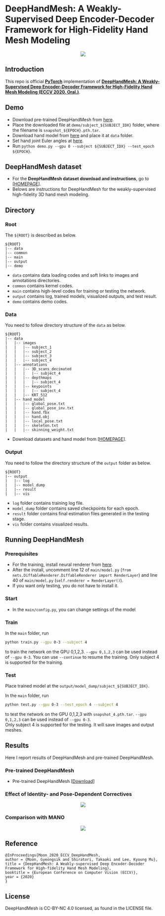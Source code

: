 # DeepHandMesh: A Weakly-Supervised Deep Encoder-Decoder Framework for High-Fidelity Hand Mesh Modeling

<p align="center">  
<img src="assets/teaser.png">  
</p> 

## Introduction
This repo is official **[PyTorch](https://pytorch.org)** implementation of **[DeepHandMesh: A Weakly-Supervised Deep Encoder-Decoder Framework for High-Fidelity Hand Mesh Modeling (ECCV 2020. Oral.)](https://arxiv.org/abs/2008.08213)**. 

## Demo
* Download pre-trained DeepHandMesh from [here](https://1drv.ms/f/s!All7gdNh7XE5n2QvdRiewfp7wPc8?e=wMdqZW).
* Place the downloaded file at `demo/subject_${SUBJECT_IDX}` folder, where the filename is `snapshot_${EPOCH}.pth.tar`.
* Download hand model from [here](https://1drv.ms/u/s!All7gdNh7XE5n1qR7p0lR2uN1wyp?e=tlZaap) and place it at `data` folder.
* Set hand joint Euler angles at [here](https://github.com/facebookresearch/DeepHandMesh/blob/508119e288ef35d4160043e5d3d174d2bf0d1873/demo/demo.py#L73).
* Run `python demo.py --gpu 0 --subject ${SUBJECT_IDX} --test_epoch ${EPOCH}`.

## DeepHandMesh dataset
* For the **DeepHandMesh dataset download and instructions**, go to [[HOMEPAGE](https://mks0601.github.io/DeepHandMesh/)]. 
* Belows are instructions for DeepHandMesh for the weakly-supervised high-fidelity 3D hand mesh modeling.

## Directory
### Root
The `${ROOT}` is described as below.
```
${ROOT}
|-- data
|-- common
|-- main
|-- output
|-- demo
```
* `data` contains data loading codes and soft links to images and annotations directories.
* `common` contains kernel codes.
* `main` contains high-level codes for training or testing the network.
* `output` contains log, trained models, visualized outputs, and test result.
* `demo` contains demo codes.

### Data
You need to follow directory structure of the `data` as below.
```
${ROOT}
|-- data
|   |-- images
|   |   |-- subject_1
|   |   |-- subject_2
|   |   |-- subject_3
|   |   |-- subject_4
|   |-- annotations
|   |   |-- 3D_scans_decimated
|   |   |   |-- subject_4
|   |   |-- depthmaps
|   |   |   |-- subject_4
|   |   |-- keypoints
|   |   |   |-- subject_4
|   |   |-- KRT_512
|   |-- hand_model
|   |   |-- global_pose.txt
|   |   |-- global_pose_inv.txt
|   |   |-- hand.fbx
|   |   |-- hand.obj
|   |   |-- local_pose.txt
|   |   |-- skeleton.txt
|   |   |-- skinning_weight.txt
```
* Download datasets and hand model from [[HOMEPAGE](https://mks0601.github.io/DeepHandMesh/)]. 

### Output
You need to follow the directory structure of the `output` folder as below.
```
${ROOT}
|-- output
|   |-- log
|   |-- model_dump
|   |-- result
|   |-- vis
```
* `log` folder contains training log file.
* `model_dump` folder contains saved checkpoints for each epoch.
* `result` folder contains final estimation files generated in the testing stage.
* `vis` folder contains visualized results.

## Running DeepHandMesh
### Prerequisites
* For the training, install neural renderer from [here](https://github.com/daniilidis-group/neural_renderer).
* After the install, uncomment line 12 of `main/model.py` (`from nets.DiffableRenderer.DiffableRenderer import RenderLayer`) and line 40 of `main/model.py` (`self.renderer = RenderLayer()`).
* If you want only testing, you do not have to install it.

### Start
* In the `main/config.py`, you can change settings of the model

### Train
In the `main` folder, run
```bash
python train.py --gpu 0-3 --subject 4
```
to train the network on the GPU 0,1,2,3. `--gpu 0,1,2,3` can be used instead of `--gpu 0-3`. You can use `--continue` to resume the training.
Only subject 4 is supported for the training.


### Test
Place trained model at the `output/model_dump/subject_${SUBJECT_IDX}`.

In the `main` folder, run 
```bash
python test.py --gpu 0-3 --test_epoch 4 --subject 4
```
to test the network on the GPU 0,1,2,3 with `snapshot_4.pth.tar`. `--gpu 0,1,2,3` can be used instead of `--gpu 0-3`.  
Only subject 4 is supported for the testing.
It will save images and output meshes.

## Results  
Here I report results of DeepHandMesh and pre-trained DeepHandMesh.

### Pre-trained DeepHandMesh
* Pre-trained DeepHandMesh [[Download](https://1drv.ms/f/s!All7gdNh7XE5n2QvdRiewfp7wPc8?e=GAzqIv)]

### Effect of Identity- and Pose-Dependent Correctives
<p align="center">  
<img src="assets/each_component.jpg">  
</p> 

### Comparison with MANO
<p align="center">  
<img src="assets/comparison_with_mano.jpg">  
</p> 

## Reference  
```  
@InProceedings{Moon_2020_ECCV_DeepHandMesh,  
author = {Moon, Gyeongsik and Shiratori, Takaaki and Lee, Kyoung Mu},  
title = {DeepHandMesh: A Weakly-supervised Deep Encoder-Decoder Framework for High-fidelity Hand Mesh Modeling},  
booktitle = {European Conference on Computer Vision (ECCV)},  
year = {2020}  
}  
```

## License
DeepHandMesh is CC-BY-NC 4.0 licensed, as found in the LICENSE file.
